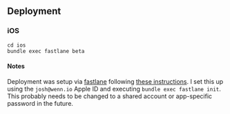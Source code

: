 ## Deployment

### iOS

```
cd ios
bundle exec fastlane beta
```

#### Notes

Deployment was setup via [fastlane](https://docs.fastlane.tools/getting-started/cross-platform/react-native/) following [these instructions](https://thecodingmachine.github.io/react-native-boilerplate/docs/BetaBuild/). I set this up using the `josh@wenn.io` Apple ID and executing `bundle exec fastlane init`. This probably needs to be changed to a shared account or app-specific password in the future.
